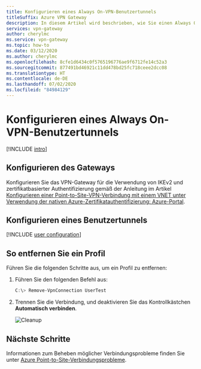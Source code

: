 ```yaml
---
title: Konfigurieren eines Always On-VPN-Benutzertunnels
titleSuffix: Azure VPN Gateway
description: In diesem Artikel wird beschrieben, wie Sie einen Always On-VPN-Benutzertunnel für Ihr VPN-Gateway konfigurieren.
services: vpn-gateway
author: cherylmc
ms.service: vpn-gateway
ms.topic: how-to
ms.date: 03/12/2020
ms.author: cherylmc
ms.openlocfilehash: 8cfe1d6434c0f5765196776ae9f6712fe14c52a3
ms.sourcegitcommit: 877491bd46921c11dd478bd25fc718ceee2dcc08
ms.translationtype: HT
ms.contentlocale: de-DE
ms.lasthandoff: 07/02/2020
ms.locfileid: "84984129"
---
```

# <a name="configure-an-always-on-vpn-user-tunnel"></a>Konfigurieren eines Always On-VPN-Benutzertunnels

[!INCLUDE [intro](../../includes/vpn-gateway-vwan-always-on-intro.md)]

## <a name="configure-the-gateway"></a>Konfigurieren des Gateways

 Konfigurieren Sie das VPN-Gateway für die Verwendung von IKEv2 und zertifikatbasierter Authentifizierung gemäß der Anleitung im Artikel [Konfigurieren einer Point-to-Site-VPN-Verbindung mit einem VNET unter Verwendung der nativen Azure-Zertifikatauthentifizierung: Azure-Portal](vpn-gateway-howto-point-to-site-resource-manager-portal.md).

## <a name="configure-a-user-tunnel"></a>Konfigurieren eines Benutzertunnels

[!INCLUDE [user configuration](../../includes/vpn-gateway-vwan-always-on-user.md)]

## <a name="to-remove-a-profile"></a>So entfernen Sie ein Profil

Führen Sie die folgenden Schritte aus, um ein Profil zu entfernen:

1. Führen Sie den folgenden Befehl aus:

   ```powershell
   C:\> Remove-VpnConnection UserTest  
   ```

1. Trennen Sie die Verbindung, und deaktivieren Sie das Kontrollkästchen **Automatisch verbinden**.

   ![Cleanup](./media/vpn-gateway-howto-always-on-user-tunnel/disconnect.jpg)

## <a name="next-steps"></a>Nächste Schritte

Informationen zum Beheben möglicher Verbindungsprobleme finden Sie unter [Azure Point-to-Site-Verbindungsprobleme](vpn-gateway-troubleshoot-vpn-point-to-site-connection-problems.md).
